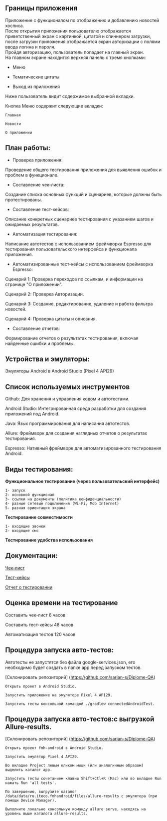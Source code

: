 ## Границы приложения

Приложение с функционалом по отображению и добавлению новостей хосписа.  
После открытия приложения пользователю отображается приветственный экран с картинкой, цитатой и спиннером загрузки, после загрузки приложения отображается экран авторизации с полями ввода логина и пароля.  
Пройдя авторизацию, пользователь попадает на главный экран.  
На главном экране находится верхняя панель с тремя кнопками:

-	Меню

-	Тематические цитаты

-	Выход из приложения

Ниже пользователь видит содержимое выбранной вкладки.

Кнопка Меню содержит следующие вкладки:

	Главная

	Новости

    О приложении
## План работы:
-    Проверка приложения:

Проведение общего тестирования приложения для выявления ошибок и проблем в функционале.
-    Составление чек-листа:

Создание списка основных функций и сценариев, которые должны быть протестированы.
-    Составление тест-кейсов:

Описание конкретных сценариев тестирования с указанием шагов и ожидаемых результатов.
-    Автоматизация тестирования:

Написание автотестов с использованием фреймворка Espresso для тестирования пользовательского интерфейса и функционала приложения.

-    Автоматизированные тест-кейсы с использованием фреймворка Espresso:

Сценарий 1: Проверка переходов по ссылкам, и информации на странице "О приложении".

Сценарий 2: Проверка Авторизации.

Сценарий 3: Создание, редактирование, удаление и работа фильтра новостей.

Сценарий 4: Проверка цитаты и описания.

-    Составление отчетов:

Формирование отчетов о результатах тестирования, включая найденные ошибки и проблемы.


## Устройства и эмуляторы:
Эмуляторы Android в Android Studio (Pixel 4 API29)
## Список используемых инструментов
Github: Для хранения и управления кодом и автотестами.

Android Studio: Интегрированная среда разработки для создания приложений под Android.

Java: Язык программирования для написания автотестов.

Allure: Фреймворк для создания наглядных отчетов о результатах тестирования.

Espresso: Нативный фреймворк для автоматизированного тестирования Android.

## Виды тестирования:

**Функциональное тестирование (через пользовательский интерфейс)**

	1- запуск
 	2- основной функционал	
  	3- ссылки на документы (политика конфиденциальности)
   	4- разные сетевые подключения (Wi-Fi, Mob Internet)
	5- разная ориентация экрана

**Тестирование совместимости**

	1- входящие звонки
	2- входящие смс

**Тестирование удобства использования**


## Документации:

[Чек-лист](https://docs.google.com/spreadsheets/d/1whxyzizG90666BAUjL6eL32vfHZtG0e06Zu91SHmM0M/edit?usp=sharing)

[Тест-кейсы](https://docs.google.com/spreadsheets/d/1FW8404e0lRLdWW-vVB6siEfMSK2b4WXFJstIy-IrsJA/edit?usp=sharing)

[Отчет о тестировании](https://github.com/sarian-s/Diplome-QA/blob/masters/Result.md)

## Оценка времени на тестирование

Составить чек-лист 6 часов

Составить тест-кейсы 48 часов

Автоматизация тестов 120 часов

## Процедура запуска авто-тестов:
Автотесты не запустятся без файла google-services.json, его необходимо будет создать в папке app перед запуском тестов.

[Склонировать репозиторий] (https://github.com/sarian-s/Diplome-QA)

    Открыть проект в Android Studio.

    Запустить приложение на эмуляторе Pixel 4 API29.

    Запустить тесты консольной командой ./gradlew connectedAndroidTest.

## Процедура запуска авто-тестов:с выгрузкой Allure-results.
[Склонировать репозиторий] (https://github.com/sarian-s/Diplome-QA)

    Открыть проект fmh-android в Android Studio.

    Запустить эмулятор Pixel 4 API29.

    Во вкладке Project левым кликом мыши (или аналогичным образом) выделить каталог app.

    Запустить тесты сочетанием клавиш Shift+Ctl+R (Mac) или во вкладке Run нажать Run 'all tests'.

    По завершению, выгрузите каталог /data/data/ru.iteco.fmhandroid/files/allure-results с эмулятора (при помощи Device Manager).

    Выполните локально консольную команду allure serve, находясь на уровень выше каталога allure-results.
